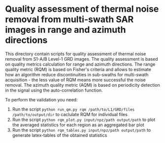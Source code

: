 # Quality assessment of thermal noise removal from multi-swath SAR images in range and azimuth directions

This directory contain scripts for quality assessment of thermal noise removal from S1-A/B Level-1 GRD images. The quality assessment is based on quality metrics calculation for range and azimuth directions. The range quality metric (RQM) is based on Fisher's criteria and allows to estimate how an algorithm reduce discontinuities in sub-swaths for multi-swath acquisition - the less value of RQM means more successful the noise removal. The azimuth quality metric (AQM) is based on periodicity detection in the signal using the auto-correlation function.

To perform the validation you need:

1. Run the script ``` python run_qm.py rqm /path/to/L1/GRD/files /path/to/output/dir ``` to caclulate RQM for individual files
2. Run the script ``` python rqm_plot.py input/npz/path output/path ``` to plot the averaged statistics for each region as an aggregated bar plot
3. Run the script ``` python rqm_tables.py input/npz/path output/path ``` to generate latex-tables of the obtained statistics
